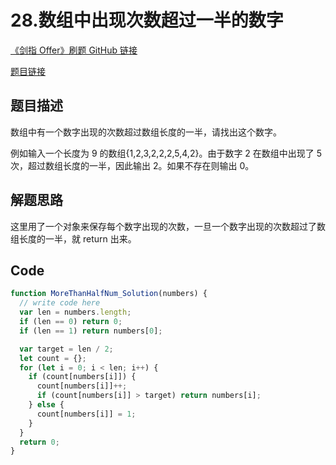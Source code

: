 # 28.数组中出现次数超过一半的数字

[《剑指 Offer》刷题 GitHub 链接](https://github.com/zhning12/Coding-Interviews)

[题目链接](https://www.nowcoder.com/practice/e8a1b01a2df14cb2b228b30ee6a92163?tpId=13&tqId=11181&rp=2&ru=/ta/coding-interviews&qru=/ta/coding-interviews/question-ranking)

## 题目描述

数组中有一个数字出现的次数超过数组长度的一半，请找出这个数字。

例如输入一个长度为 9 的数组{1,2,3,2,2,2,5,4,2}。由于数字 2 在数组中出现了 5 次，超过数组长度的一半，因此输出 2。如果不存在则输出 0。

## 解题思路

这里用了一个对象来保存每个数字出现的次数，一旦一个数字出现的次数超过了数组长度的一半，就 return 出来。

## Code

```javascript
function MoreThanHalfNum_Solution(numbers) {
  // write code here
  var len = numbers.length;
  if (len == 0) return 0;
  if (len == 1) return numbers[0];

  var target = len / 2;
  let count = {};
  for (let i = 0; i < len; i++) {
    if (count[numbers[i]]) {
      count[numbers[i]]++;
      if (count[numbers[i]] > target) return numbers[i];
    } else {
      count[numbers[i]] = 1;
    }
  }
  return 0;
}
```
